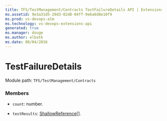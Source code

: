 ```yaml
---
title: TFS/TestManagement/Contracts TestFailureDetails API | Extensions for Visual Studio Team Services
ms.assetid: 9e3a31d5-20d3-02d8-04ff-9e6a6d8e10f9
ms.prod: vs-devops-alm
ms.technology: vs-devops-extensions-api
generated: true
ms.manager: douge
ms.author: elbatk
ms.date: 08/04/2016
---
```


# TestFailureDetails

Module path: `TFS/TestManagement/Contracts`


### Members

* `count`: number. 

* `testResults`: [ShallowReference](../../../TFS/TestManagement/Contracts/ShallowReference.md)[]. 

